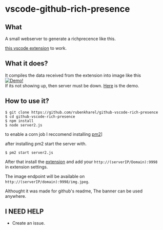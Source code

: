 # vscode-github-rich-presence

## What

A small webserver to generate a richprecence like this. 



[this vscode extension](https://marketplace.visualstudio.com/items?itemName=rubenkharel.github-vscode-richpresence) to work.

## What it does?

It compiles the data received from the extension into image like this 
<br />
[![Demo!](http://161.97.66.38:9998/img.jpeg)](http://161.97.66.38:9998/img.jpeg)
<br />
If its not showing up, then server must be down. [Here](https://i.imgur.com/PFrs5wZ.png) is the demo.

## How to use it?

```
$ git clone https://github.com/rubenkharel/github-vscode-rich-presence
$ cd github-vscode-rich-presence
$ npm install
$ node server2.js
```

to enable a corn job I reccomend installing [pm2](https://www.npmjs.com/package/pm2)]

after installing pm2 start the server with.
```
$ pm2 start server2.js
```

After that install the [extension](https://marketplace.visualstudio.com/items?itemName=rubenkharel.github-vscode-richpresence)
and add your `http://(serverIP/Domain):9998` in extension settings. 

The image endpoint will be available on `http://(serverIP/domain):9998/img.jpeg`.

Althought it was made for github's readme, The banner can be used anywhere.

## I NEED HELP

- Create an issue.
